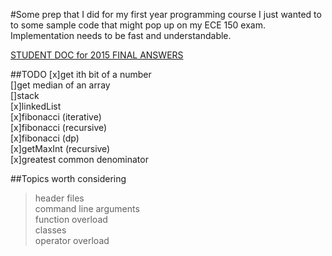 #Some prep that I did for my first year programming course
I just wanted to to some sample code that might pop up on my ECE 150 exam. Implementation needs to be fast and understandable.

[STUDENT DOC for 2015 FINAL ANSWERS]( https://docs.google.com/document/d/1aO5TNSo1VRCryE5EKOpajRTai2ukjYz1V5Nd0r9BWtY/edit?usp=sharing)

##TODO
[x]get ith bit of a number   
[]get median of an array   
[]stack   
[x]linkedList   
[x]fibonacci (iterative)   
[x]fibonacci (recursive)   
[x]fibonacci (dp)   
[x]getMaxInt (recursive)   
[x]greatest common denominator   

##Topics worth considering
>header files   
>command line arguments   
>function overload   
>classes   
>operator overload   
